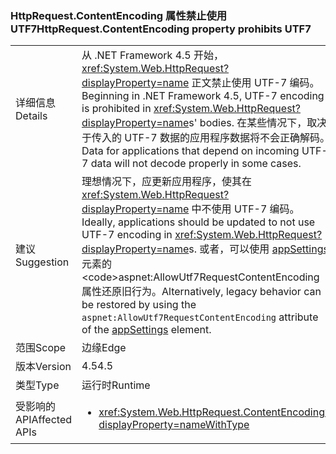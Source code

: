 ### <a name="httprequestcontentencoding-property-prohibits-utf7"></a><span data-ttu-id="76499-101">HttpRequest.ContentEncoding 属性禁止使用 UTF7</span><span class="sxs-lookup"><span data-stu-id="76499-101">HttpRequest.ContentEncoding property prohibits UTF7</span></span>

|   |   |
|---|---|
|<span data-ttu-id="76499-102">详细信息</span><span class="sxs-lookup"><span data-stu-id="76499-102">Details</span></span>|<span data-ttu-id="76499-103">从 .NET Framework 4.5 开始，<xref:System.Web.HttpRequest?displayProperty=name> 正文禁止使用 UTF-7 编码。</span><span class="sxs-lookup"><span data-stu-id="76499-103">Beginning in .NET Framework 4.5, UTF-7 encoding is prohibited in <xref:System.Web.HttpRequest?displayProperty=name>s' bodies.</span></span> <span data-ttu-id="76499-104">在某些情况下，取决于传入的 UTF-7 数据的应用程序数据将不会正确解码。</span><span class="sxs-lookup"><span data-stu-id="76499-104">Data for applications that depend on incoming UTF-7 data will not decode properly in some cases.</span></span>|
|<span data-ttu-id="76499-105">建议</span><span class="sxs-lookup"><span data-stu-id="76499-105">Suggestion</span></span>|<span data-ttu-id="76499-106">理想情况下，应更新应用程序，使其在 <xref:System.Web.HttpRequest?displayProperty=name> 中不使用 UTF-7 编码。</span><span class="sxs-lookup"><span data-stu-id="76499-106">Ideally, applications should be updated to not use UTF-7 encoding in <xref:System.Web.HttpRequest?displayProperty=name>s.</span></span> <span data-ttu-id="76499-107">或者，可以使用 [appSettings](https://msdn.microsoft.com/library/hh975440(v=vs.110).aspx) 元素的 <code>aspnet:AllowUtf7RequestContentEncoding</code> 属性还原旧行为。</span><span class="sxs-lookup"><span data-stu-id="76499-107">Alternatively, legacy behavior can be restored by using the <code>aspnet:AllowUtf7RequestContentEncoding</code> attribute of the [appSettings](https://msdn.microsoft.com/library/hh975440(v=vs.110).aspx) element.</span></span>|
|<span data-ttu-id="76499-108">范围</span><span class="sxs-lookup"><span data-stu-id="76499-108">Scope</span></span>|<span data-ttu-id="76499-109">边缘</span><span class="sxs-lookup"><span data-stu-id="76499-109">Edge</span></span>|
|<span data-ttu-id="76499-110">版本</span><span class="sxs-lookup"><span data-stu-id="76499-110">Version</span></span>|<span data-ttu-id="76499-111">4.5</span><span class="sxs-lookup"><span data-stu-id="76499-111">4.5</span></span>|
|<span data-ttu-id="76499-112">类型</span><span class="sxs-lookup"><span data-stu-id="76499-112">Type</span></span>|<span data-ttu-id="76499-113">运行时</span><span class="sxs-lookup"><span data-stu-id="76499-113">Runtime</span></span>|
|<span data-ttu-id="76499-114">受影响的 API</span><span class="sxs-lookup"><span data-stu-id="76499-114">Affected APIs</span></span>|<ul><li><xref:System.Web.HttpRequest.ContentEncoding?displayProperty=nameWithType></li></ul>|

